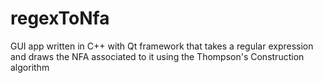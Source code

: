# regexToNfa
GUI app written in C++ with Qt framework that takes a regular expression and draws the NFA associated to it using the Thompson's Construction algorithm

